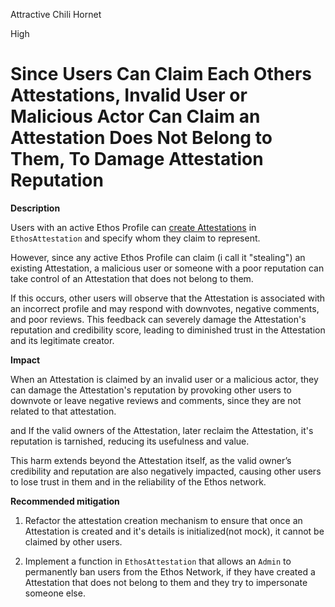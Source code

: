 Attractive Chili Hornet

High

# Since Users Can Claim Each Others Attestations, Invalid User or Malicious Actor Can Claim an Attestation Does Not Belong to Them, To Damage Attestation Reputation

**Description**

Users with an active Ethos Profile can [create Attestations](https://github.com/sherlock-audit/2024-10-ethos-network/blob/db37b9dc2b792e245eb683d8a956bcb7ef2f1a27/ethos/packages/contracts/contracts/EthosAttestation.sol#L176-L260) in `EthosAttestation` and specify whom they claim to represent.

However, since any active Ethos Profile can claim (i call it "stealing") an existing Attestation, a malicious user or someone with a poor reputation can take control of an Attestation that does not belong to them.

If this occurs, other users will observe that the Attestation is associated with an incorrect profile and may respond with downvotes, negative comments, and poor reviews. This feedback can severely damage the Attestation's reputation and credibility score, leading to diminished trust in the Attestation and its legitimate creator.

**Impact**

When an Attestation is claimed by an invalid user or a malicious actor, they can damage the Attestation's reputation by provoking other users to downvote or leave negative reviews and comments, since they are not related to that attestation.

and If the valid owners of the Attestation, later reclaim the Attestation, it's reputation is tarnished, reducing its usefulness and value.

This harm extends beyond the Attestation itself, as the valid owner’s credibility and reputation are also negatively impacted, causing other users to lose trust in them and in the reliability of the Ethos network. 

**Recommended mitigation**

1. Refactor the attestation creation mechanism to ensure that once an Attestation is created and it's details is initialized(not mock), it cannot be claimed by other users.

2. Implement a function in `EthosAttestation` that allows an `Admin` to permanently ban users from the Ethos Network, if they have created a Attestation that does not belong to them and they try to impersonate someone else.